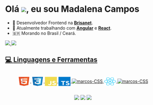 <h1 align = "justify"> Olá <img src="https://media.giphy.com/media/hvRJCLFzcasrR4ia7z/giphy.gif" width="25px">, eu sou Madalena Campos</h1>

- 🔭 Desenvolvedor Frontend na <a href="https://www.brisanet.com.br/"><b>Brisanet</b></a>.
- 📌 Atualmente trabalhando com <a href="https://angular.io/"><b>Angular</b></a> e <a href="https://pt-br.reactjs.org/"><b>React</b></a>.
- 🇧🇷 Morando no Brasil / Ceará.

 <div>
  <a href="https://github.com/MadalenaCampos">
  <img height="180em" src="https://github-readme-stats.vercel.app/api?username=MadalenaCampos&show_icons=true&theme=dracula&include_all_commits=true&count_private=true"/>
  <img height="180em" src="https://github-readme-stats.vercel.app/api/top-langs/?username=MadalenaCampos&layout=compact&langs_count=7&theme=dracula"/>
</div>

 
 ## 💻 **Linguagens e Ferramentas**  
<br>
<div align="center">
  <div style="display: inline_block">
    <img align="center" alt="marcos-HTML" height="30" width="40" src="https://raw.githubusercontent.com/devicons/devicon/master/icons/html5/html5-original.svg">
    <img align="center" alt="marcos-CSS" height="30" width="40" src="https://raw.githubusercontent.com/devicons/devicon/master/icons/css3/css3-original.svg">
    <img align="center" alt="marcos-Js" height="30" width="40" src="https://raw.githubusercontent.com/devicons/devicon/master/icons/javascript/javascript-plain.svg">
    <img align="center" alt="marcos-Ts" height="30" width="40" src="https://raw.githubusercontent.com/devicons/devicon/master/icons/typescript/typescript-plain.svg">
    <img align="center" alt="marcos-CSS" height="30" width="40" src="https://cdn.jsdelivr.net/gh/devicons/devicon/icons/angularjs/angularjs-plain.svg" />
    <img align="center" alt="marcos-React" height="30" width="40" src="https://raw.githubusercontent.com/devicons/devicon/master/icons/react/react-original.svg">
    <img align="center" alt="marcos-CSS" height="30" width="40" src="https://cdn.jsdelivr.net/gh/devicons/devicon/icons/nodejs/nodejs-original.svg" />
  </div>  
</div>

##
<div align="center"> 
  <a href="https://www.instagram.com/oliveira_dev/" target="_blank"><img src="https://img.shields.io/badge/-Instagram-%23E4405F?style=for-the-badge&logo=instagram&logoColor=white" target="_blank"></a>
  <a href = "mailto:marcosassis071@gmail.com"><img src="https://img.shields.io/badge/-Gmail-%23333?style=for-the-badge&logo=gmail&logoColor=white" target="_blank"></a>
  <a href="https://www.linkedin.com/in/marcos-oliveira-301a271b6/" target="_blank"><img src="https://img.shields.io/badge/-LinkedIn-%230077B5?style=for-the-badge&logo=linkedin&logoColor=white" target="_blank"></a> 
</div>
<!--
**MadalenaCampos/MadalenaCampos** is a ✨ _special_ ✨ repository because its `README.md` (this file) appears on your GitHub profile.

Here are some ideas to get you started:

- 🔭 I’m currently working on ...
- 🌱 I’m currently learning ...
- 👯 I’m looking to collaborate on ...
- 🤔 I’m looking for help with ...
- 💬 Ask me about ...
- 📫 How to reach me: ...
- 😄 Pronouns: ...
- ⚡ Fun fact: ...
-->

